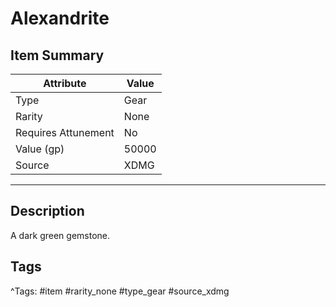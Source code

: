 # Alexandrite

## Item Summary

| Attribute            | Value                        |
|----------------------|------------------------------|
| Type                 | Gear |
| Rarity               | None             |
| Requires Attunement  | No                |
| Value (gp)           | 50000    |
| Source               | XDMG |

---

## Description

A dark green gemstone.

## Tags

^Tags: #item #rarity_none #type_gear #source_xdmg